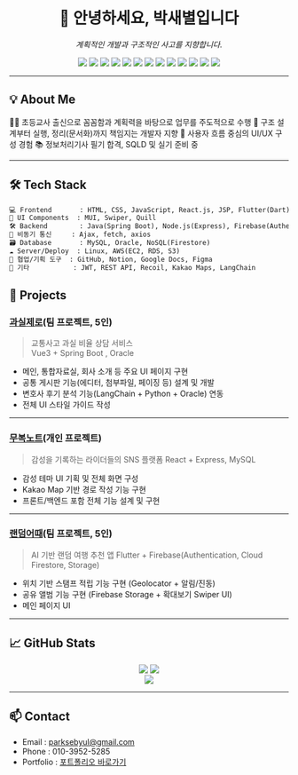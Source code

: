 <h1 align="center">👋 안녕하세요, 박새별입니다</h1>
<p align="center"><i>계획적인 개발과 구조적인 사고를 지향합니다.</i></p>

<p align="center">
  <!-- Frontend -->
  <img src="https://img.shields.io/badge/React-61DAFB?style=for-the-badge&logo=react&logoColor=black"/>
  <img src="https://img.shields.io/badge/Flutter-02569B?style=for-the-badge&logo=flutter&logoColor=white"/>
  <img src="https://img.shields.io/badge/HTML5-E34F26?style=for-the-badge&logo=html5&logoColor=white"/>
  <img src="https://img.shields.io/badge/CSS3-1572B6?style=for-the-badge&logo=css3&logoColor=white"/>
  <img src="https://img.shields.io/badge/JavaScript-F7DF1E?style=for-the-badge&logo=javascript&logoColor=black"/>

  <!-- Backend -->
  <img src="https://img.shields.io/badge/SpringBoot-6DB33F?style=for-the-badge&logo=springboot&logoColor=white"/>
  <img src="https://img.shields.io/badge/Node.js-339933?style=for-the-badge&logo=node.js&logoColor=white"/>
  <img src="https://img.shields.io/badge/Firebase-FFCA28?style=for-the-badge&logo=firebase&logoColor=black"/>

  <!-- Database -->
  <img src="https://img.shields.io/badge/MySQL-4479A1?style=for-the-badge&logo=mysql&logoColor=white"/>
  <img src="https://img.shields.io/badge/Oracle-F80000?style=for-the-badge&logo=oracle&logoColor=white"/>

  <!-- Tools -->
  <img src="https://img.shields.io/badge/AWS EC2-FF9900?style=for-the-badge&logo=amazonaws&logoColor=white"/>
  <img src="https://img.shields.io/badge/Figma-F24E1E?style=for-the-badge&logo=figma&logoColor=white"/>
  <img src="https://img.shields.io/badge/GitHub-181717?style=for-the-badge&logo=github&logoColor=white"/>
</p>

---

## 💡 About Me

🧑‍🏫 초등교사 출신으로 꼼꼼함과 계획력을 바탕으로 업무를 주도적으로 수행
🧩 구조 설계부터 실행, 정리(문서화)까지 책임지는 개발자 지향
🧠 사용자 흐름 중심의 UI/UX 구성 경험
📚 정보처리기사 필기 합격, SQLD 및 실기 준비 중

---

## 🛠 Tech Stack

```txt
💻 Frontend       : HTML, CSS, JavaScript, React.js, JSP, Flutter(Dart)
🎨 UI Components  : MUI, Swiper, Quill
🛠 Backend        : Java(Spring Boot), Node.js(Express), Firebase(Authentication, Cloud Firestore, Storage)
🔄 비동기 통신     : Ajax, fetch, axios
🗃 Database       : MySQL, Oracle, NoSQL(Firestore)
☁ Server/Deploy  : Linux, AWS(EC2, RDS, S3)
🧰 협업/기획 도구  : GitHub, Notion, Google Docs, Figma
🧠 기타           : JWT, REST API, Recoil, Kakao Maps, LangChain
```

## 📌 Projects

### [과실제로](https://github.com/SaeByeol5285/project-gwasilzero.git)(팀 프로젝트, 5인)
> 교통사고 과실 비율 상담 서비스  
> Vue3 + Spring Boot , Oracle

- 메인, 통합자료실, 회사 소개 등 주요 UI 페이지 구현  
- 공통 게시판 기능(에디터, 첨부파일, 페이징 등) 설계 및 개발  
- 변호사 후기 분석 기능(LangChain + Python + Oracle) 연동  
- 전체 UI 스타일 가이드 작성

---

### [무복노트](https://github.com/SaeByeol5285/moboknote)(개인 프로젝트)
> 감성을 기록하는 라이더들의 SNS 플랫폼
> React + Express, MySQL

- 감성 테마 UI 기획 및 전체 화면 구성
- Kakao Map 기반 경로 작성 기능 구현
- 프론트/백엔드 포함 전체 기능 설계 및 구현

---

### [랜덤어때](https://github.com/sbsssb/flutterProject.git)(팀 프로젝트, 5인)
> AI 기반 랜덤 여행 추천 앱
> Flutter + Firebase(Authentication, Cloud Firestore, Storage)
- 위치 기반 스탬프 적립 기능 구현 (Geolocator + 알림/진동)
- 공유 앨범 기능 구현 (Firebase Storage + 확대보기 Swiper UI)
- 메인 페이지 UI 

---

## 📈 GitHub Stats

<p align="center">
  <img src="https://github-readme-stats.vercel.app/api?username=SaeByeol5285&show_icons=true&theme=default"/>
  <img src="https://github-readme-stats.vercel.app/api/top-langs/?username=SaeByeol5285&layout=compact"/>
  <br/>
  <img src="https://github-readme-streak-stats.herokuapp.com?user=SaeByeol5285"/>
</p>


---

## 📫 Contact

- Email : parksebyul@gmail.com
- Phone : 010-3952-5285  
- Portfolio : [포트폴리오 바로가기](https://docs.google.com/presentation/d/1odBeM7cjl_S-UrFpN7bTaJig_9g1Hrtn0eI29ctCTvw/edit?usp=sharing)
